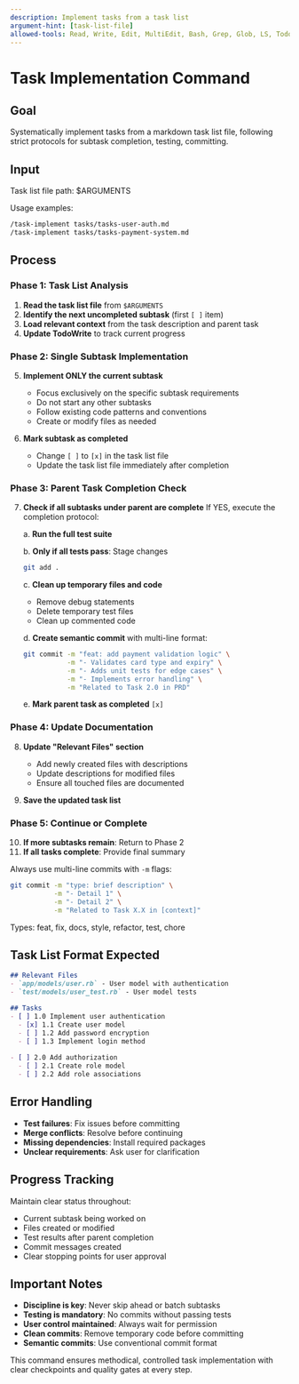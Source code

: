 ```yaml
---
description: Implement tasks from a task list
argument-hint: [task-list-file]
allowed-tools: Read, Write, Edit, MultiEdit, Bash, Grep, Glob, LS, TodoWrite
---
```


# Task Implementation Command

## Goal
Systematically implement tasks from a markdown task list file, following strict protocols for subtask completion, testing, committing.

## Input
Task list file path: $ARGUMENTS

Usage examples:
```bash
/task-implement tasks/tasks-user-auth.md
/task-implement tasks/tasks-payment-system.md
```

## Process

### Phase 1: Task List Analysis

1. **Read the task list file** from `$ARGUMENTS`
2. **Identify the next uncompleted subtask** (first `[ ]` item)
3. **Load relevant context** from the task description and parent task
4. **Update TodoWrite** to track current progress

### Phase 2: Single Subtask Implementation

5. **Implement ONLY the current subtask**
   - Focus exclusively on the specific subtask requirements
   - Do not start any other subtasks
   - Follow existing code patterns and conventions
   - Create or modify files as needed

6. **Mark subtask as completed**
   - Change `[ ]` to `[x]` in the task list file
   - Update the task list file immediately after completion

### Phase 3: Parent Task Completion Check

7. **Check if all subtasks under parent are complete**
   If YES, execute the completion protocol:

   a. **Run the full test suite**

   b. **Only if all tests pass**: Stage changes
      ```bash
      git add .
      ```

   c. **Clean up temporary files and code**
      - Remove debug statements
      - Delete temporary test files
      - Clean up commented code

   d. **Create semantic commit** with multi-line format:
      ```bash
      git commit -m "feat: add payment validation logic" \
                 -m "- Validates card type and expiry" \
                 -m "- Adds unit tests for edge cases" \
                 -m "- Implements error handling" \
                 -m "Related to Task 2.0 in PRD"
      ```

   e. **Mark parent task as completed** `[x]`

### Phase 4: Update Documentation

8. **Update "Relevant Files" section**
   - Add newly created files with descriptions
   - Update descriptions for modified files
   - Ensure all touched files are documented

9. **Save the updated task list**

### Phase 5: Continue or Complete

10. **If more subtasks remain**: Return to Phase 2
11. **If all tasks complete**: Provide final summary

Always use multi-line commits with `-m` flags:
```bash
git commit -m "type: brief description" \
           -m "- Detail 1" \
           -m "- Detail 2" \
           -m "Related to Task X.X in [context]"
```

Types: feat, fix, docs, style, refactor, test, chore

## Task List Format Expected

```markdown
## Relevant Files
- `app/models/user.rb` - User model with authentication
- `test/models/user_test.rb` - User model tests

## Tasks
- [ ] 1.0 Implement user authentication
  - [x] 1.1 Create user model
  - [ ] 1.2 Add password encryption
  - [ ] 1.3 Implement login method
  
- [ ] 2.0 Add authorization
  - [ ] 2.1 Create role model
  - [ ] 2.2 Add role associations
```

## Error Handling

- **Test failures**: Fix issues before committing
- **Merge conflicts**: Resolve before continuing
- **Missing dependencies**: Install required packages
- **Unclear requirements**: Ask user for clarification

## Progress Tracking

Maintain clear status throughout:
- Current subtask being worked on
- Files created or modified
- Test results after parent completion
- Commit messages created
- Clear stopping points for user approval

## Important Notes

- **Discipline is key**: Never skip ahead or batch subtasks
- **Testing is mandatory**: No commits without passing tests
- **User control maintained**: Always wait for permission
- **Clean commits**: Remove temporary code before committing
- **Semantic commits**: Use conventional commit format

This command ensures methodical, controlled task implementation with clear checkpoints and quality gates at every step.
